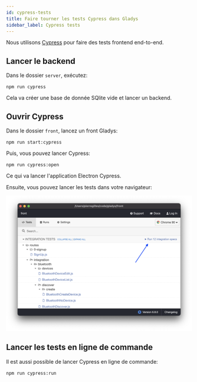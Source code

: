 ```yaml
---
id: cypress-tests
title: Faire tourner les tests Cypress dans Gladys
sidebar_label: Cypress tests
---
```


Nous utilisons [Cypress](https://www.cypress.io/) pour faire des tests frontend end-to-end.

## Lancer le backend

Dans le dossier `server`, exécutez:

```
npm run cypress
```

Cela va créer une base de donnée SQlite vide et lancer un backend.

## Ouvrir Cypress

Dans le dossier `front`, lancez un front Gladys:

```
npm run start:cypress
```

Puis, vous pouvez lancer Cypress:

```
npm run cypress:open
```

Ce qui va lancer l'application Electron Cypress.

Ensuite, vous pouvez lancer les tests dans votre navigateur:

![Cypress Electron app](../../../../../static/img/docs/en/dev/cypress-open.png)

## Lancer les tests en ligne de commande

Il est aussi possible de lancer Cypress en ligne de commande:

```
npm run cypress:run
```
